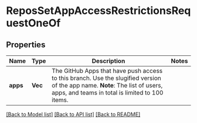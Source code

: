 # ReposSetAppAccessRestrictionsRequestOneOf

## Properties

Name | Type | Description | Notes
------------ | ------------- | ------------- | -------------
**apps** | **Vec<String>** | The GitHub Apps that have push access to this branch. Use the slugified version of the app name. **Note**: The list of users, apps, and teams in total is limited to 100 items. | 

[[Back to Model list]](../README.md#documentation-for-models) [[Back to API list]](../README.md#documentation-for-api-endpoints) [[Back to README]](../README.md)



